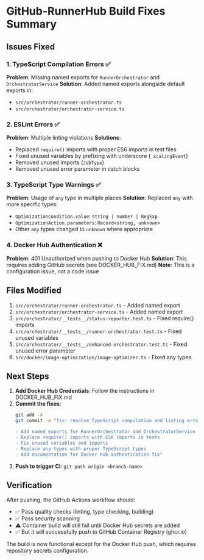 # GitHub-RunnerHub Build Fixes Summary

## Issues Fixed

### 1. TypeScript Compilation Errors ✅
**Problem**: Missing named exports for `RunnerOrchestrator` and `OrchestratorService`
**Solution**: Added named exports alongside default exports in:
- `src/orchestrator/runner-orchestrator.ts`
- `src/orchestrator/orchestrator-service.ts`

### 2. ESLint Errors ✅
**Problem**: Multiple linting violations
**Solutions**:
- Replaced `require()` imports with proper ES6 imports in test files
- Fixed unused variables by prefixing with underscore (`_scalingEvent`)
- Removed unused imports (`JobType`)
- Removed unused error parameter in catch blocks

### 3. TypeScript Type Warnings ✅
**Problem**: Usage of `any` type in multiple places
**Solution**: Replaced `any` with more specific types:
- `OptimizationCondition.value`: `string | number | RegExp`
- `OptimizationAction.parameters`: `Record<string, unknown>`
- Other `any` types changed to `unknown` where appropriate

### 4. Docker Hub Authentication ❌
**Problem**: 401 Unauthorized when pushing to Docker Hub
**Solution**: This requires adding GitHub secrets (see DOCKER_HUB_FIX.md)
**Note**: This is a configuration issue, not a code issue

## Files Modified

1. `src/orchestrator/runner-orchestrator.ts` - Added named export
2. `src/orchestrator/orchestrator-service.ts` - Added named export
3. `src/orchestrator/__tests__/status-reporter.test.ts` - Fixed require() imports
4. `src/orchestrator/__tests__/runner-orchestrator.test.ts` - Fixed unused variables
5. `src/orchestrator/__tests__/enhanced-orchestrator.test.ts` - Fixed unused error parameter
6. `src/docker/image-optimization/image-optimizer.ts` - Fixed any types

## Next Steps

1. **Add Docker Hub Credentials**: Follow the instructions in DOCKER_HUB_FIX.md
2. **Commit the fixes**: 
   ```bash
   git add -A
   git commit -m "fix: resolve TypeScript compilation and linting errors

   - Add named exports for RunnerOrchestrator and OrchestratorService
   - Replace require() imports with ES6 imports in tests
   - Fix unused variables and imports
   - Replace any types with proper TypeScript types
   - Add documentation for Docker Hub authentication fix"
   ```
3. **Push to trigger CI**: `git push origin <branch-name>`

## Verification

After pushing, the GitHub Actions workflow should:
- ✅ Pass quality checks (linting, type checking, building)
- ✅ Pass security scanning
- ⚠️  Container build will still fail until Docker Hub secrets are added
- ✅ But it will successfully push to GitHub Container Registry (ghcr.io)

The build is now functional except for the Docker Hub push, which requires repository secrets configuration.